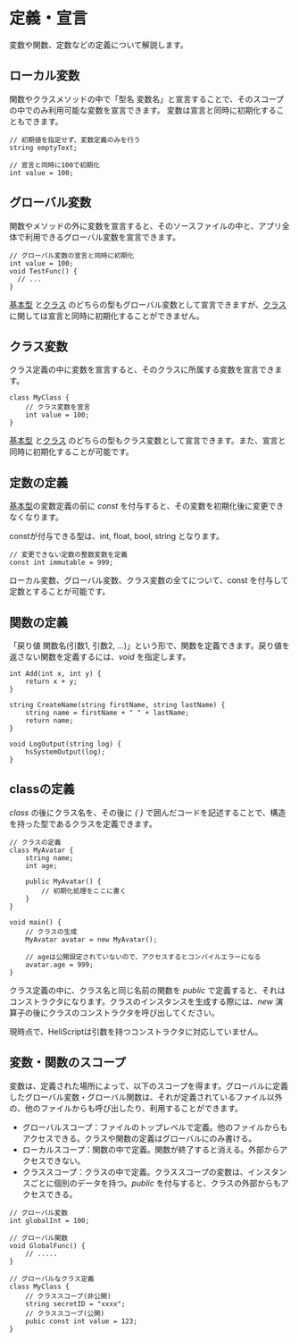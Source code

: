 # 定義・宣言

変数や関数、定数などの定義について解説します。

## ローカル変数

関数やクラスメソッドの中で「型名 変数名」と宣言することで、そのスコープの中でのみ利用可能な変数を宣言できます。
変数は宣言と同時に初期化することもできます。

```
// 初期値を指定せず、変数定義のみを行う
string emptyText;

// 宣言と同時に100で初期化
int value = 100;
```

## グローバル変数
関数やメソッドの外に変数を宣言すると、そのソースファイルの中と、アプリ全体で利用できるグローバル変数を宣言できます。

```
// グローバル変数の宣言と同時に初期化
int value = 100;
void TestFunc() {
  // ...
}
```

[基本型](hs_var.md) と[クラス](hs_class.md) のどちらの型もグローバル変数として宣言できますが、[クラス](hs_class.md) に関しては宣言と同時に初期化することができません。

## クラス変数
クラス定義の中に変数を宣言すると、そのクラスに所属する変数を宣言できます。

```
class MyClass {
    // クラス変数を宣言
    int value = 100;
}
```

[基本型](hs_var.md) と[クラス](hs_class.md) のどちらの型もクラス変数として宣言できます。また、宣言と同時に初期化することが可能です。

## 定数の定義

[基本型](hs_var.md)の変数定義の前に *const* を付与すると、その変数を初期化後に変更できなくなります。

constが付与できる型は、int, float, bool, string となります。

```
// 変更できない定数の整数変数を定義
const int immutable = 999;
```

ローカル変数、グローバル変数、クラス変数の全てについて、const を付与して定数とすることが可能です。

## 関数の定義

「戻り値 関数名(引数1, 引数2, ...)」という形で、関数を定義できます。戻り値を返さない関数を定義するには、*void* を指定します。

```
int Add(int x, int y) {
    return x + y;
}

string CreateName(string firstName, string lastName) {
    string name = firstName + " " + lastName;
    return name;
}

void LogOutput(string log) {
    hsSystemOutput(log);
}
```

## classの定義

*class* の後にクラス名を、その後に *{ }* で囲んだコードを記述することで、構造を持った型であるクラスを定義できます。

```
// クラスの定義
class MyAvatar {
    string name;
    int age;

    public MyAvatar() {
        // 初期化処理をここに書く
    }
}

void main() {
    // クラスの生成
    MyAvatar avatar = new MyAvatar();
    
    // ageは公開設定されていないので、アクセスするとコンパイルエラーになる
    avatar.age = 999;
}
```

クラス定義の中に、クラス名と同じ名前の関数を *public* で定義すると、それはコンストラクタになります。クラスのインスタンスを生成する際には、*new* 演算子の後にクラスのコンストラクタを呼び出してください。

現時点で、HeliScriptは引数を持つコンストラクタに対応していません。

## 変数・関数のスコープ

変数は、定義された場所によって、以下のスコープを得ます。グローバルに定義したグローバル変数・グローバル関数は、それが定義されているファイル以外の、他のファイルからも呼び出したり、利用することができます。

* グローバルスコープ：ファイルのトップレベルで定義。他のファイルからもアクセスできる。クラスや関数の定義はグローバルにのみ書ける。
* ローカルスコープ：関数の中で定義。関数が終了すると消える。外部からアクセスできない。
* クラススコープ：クラスの中で定義。クラススコープの変数は、インスタンスごとに個別のデータを持つ。*public* を付与すると、クラスの外部からもアクセスできる。

```
// グローバル変数
int globalInt = 100;

// グローバル関数
void GlobalFunc() {
    // .....
}

// グローバルなクラス定義
class MyClass {
    // クラススコープ(非公開)
    string secretID = "xxxx";
    // クラススコープ(公開)
    pubic const int value = 123;
}
```
